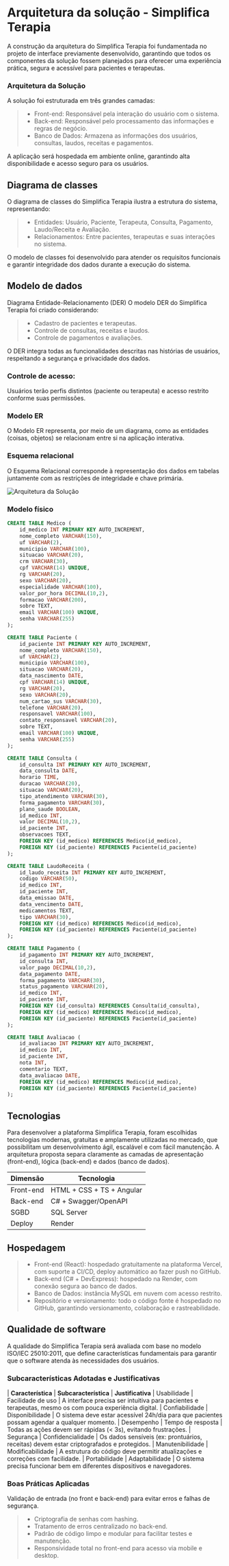 # Arquitetura da solução - Simplifica Terapia

<!-- <span style="color:red">Pré-requisitos: <a href="04-Projeto-interface.md"> Projeto de interface</a></span>

Definição de como o software é estruturado em termos dos componentes que fazem parte da solução e do ambiente de hospedagem da aplicação.

![Arquitetura da Solução](images/arquitetura.png) -->
A construção da arquitetura do Simplifica Terapia foi fundamentada no projeto de interface previamente desenvolvido, garantindo que todos os componentes da solução fossem planejados para oferecer uma experiência prática, segura e acessível para pacientes e terapeutas.

### Arquitetura da Solução

A solução foi estruturada em três grandes camadas:

> - Front-end: Responsável pela interação do usuário com o sistema.
> - Back-end: Responsável pelo processamento das informações e regras de negócio.
> - Banco de Dados: Armazena as informações dos usuários, consultas, laudos, receitas e pagamentos.

A aplicação será hospedada em ambiente online, garantindo alta disponibilidade e acesso seguro para os usuários.

## Diagrama de classes

<!-- O diagrama de classes ilustra graficamente a estrutura do software e como cada uma das classes estará interligada. Essas classes servem de modelo para materializar os objetos que serão executados na memória.

> **Links úteis**:
> - [Diagramas de classes - documentação da IBM](https://www.ibm.com/docs/pt-br/rational-soft-arch/9.7.0?topic=diagrams-class)
> - [O que é um diagrama de classe UML?](https://www.lucidchart.com/pages/pt/o-que-e-diagrama-de-classe-uml) -->
O diagrama de classes do Simplifica Terapia ilustra a estrutura do sistema, representando:

> - Entidades: Usuário, Paciente, Terapeuta, Consulta, Pagamento, Laudo/Receita e Avaliação.
> - Relacionamentos: Entre pacientes, terapeutas e suas interações no sistema.

O modelo de classes foi desenvolvido para atender os requisitos funcionais e garantir integridade dos dados durante a execução do sistema.

## Modelo de dados

<!-- O desenvolvimento da solução proposta requer a existência de bases de dados que permitam realizar o cadastro de dados e os controles associados aos processos identificados, assim como suas recuperações.

Utilizando a notação do DER (Diagrama Entidade-Relacionamento), elabore um modelo, usando alguma ferramenta, que contemple todas as entidades e atributos associados às atividades dos processos identificados. Deve ser gerado um único DER que suporte todos os processos escolhidos, visando, assim, uma base de dados integrada. O modelo deve contemplar também o controle de acesso dos usuários (partes interessadas nos processos) de acordo com os papéis definidos nos modelos do processo de negócio.

Apresente o modelo de dados por meio de um modelo relacional que contemple todos os conceitos e atributos apresentados na modelagem dos processos. -->
Diagrama Entidade-Relacionamento (DER)
O modelo DER do Simplifica Terapia foi criado considerando:

> - Cadastro de pacientes e terapeutas.
> - Controle de consultas, receitas e laudos.
> - Controle de pagamentos e avaliações.

O DER integra todas as funcionalidades descritas nas histórias de usuários, respeitando a segurança e privacidade dos dados.

### Controle de acesso:
Usuários terão perfis distintos (paciente ou terapeuta) e acesso restrito conforme suas permissões.

### Modelo ER

O Modelo ER representa, por meio de um diagrama, como as entidades (coisas, objetos) se relacionam entre si na aplicação interativa.

<!-- > **Links úteis**:
> - [Como fazer um diagrama entidade relacionamento](https://www.lucidchart.com/pages/pt/como-fazer-um-diagrama-entidade-relacionamento) -->

### Esquema relacional

O Esquema Relacional corresponde à representação dos dados em tabelas juntamente com as restrições de integridade e chave primária.

![Arquitetura da Solução](images/DER.png)
 

<!-- ![Exemplo de um modelo relacional](images/modelo_relacional.png "Exemplo de modelo relacional.")
---

> **Links úteis**:
> - [Criando um modelo relacional - documentação da IBM](https://www.ibm.com/docs/pt-br/cognos-analytics/12.0.0?topic=designer-creating-relational-model) -->

### Modelo físico

<!--Insira aqui o script de criação das tabelas do banco de dados.

Veja um exemplo: -->

```sql
CREATE TABLE Medico (
    id_medico INT PRIMARY KEY AUTO_INCREMENT,
    nome_completo VARCHAR(150),
    uf VARCHAR(2),
    municipio VARCHAR(100),
    situacao VARCHAR(20),
    crm VARCHAR(30),
    cpf VARCHAR(14) UNIQUE,
    rg VARCHAR(20),
    sexo VARCHAR(20),
    especialidade VARCHAR(100),
    valor_por_hora DECIMAL(10,2),
    formacao VARCHAR(200),
    sobre TEXT,
    email VARCHAR(100) UNIQUE,
    senha VARCHAR(255)
);

CREATE TABLE Paciente (
    id_paciente INT PRIMARY KEY AUTO_INCREMENT,
    nome_completo VARCHAR(150),
    uf VARCHAR(2),
    municipio VARCHAR(100),
    situacao VARCHAR(20),
    data_nascimento DATE,
    cpf VARCHAR(14) UNIQUE,
    rg VARCHAR(20),
    sexo VARCHAR(20),
    num_cartao_sus VARCHAR(30),
    telefone VARCHAR(20),
    responsavel VARCHAR(100),
    contato_responsavel VARCHAR(20),
    sobre TEXT,
    email VARCHAR(100) UNIQUE,
    senha VARCHAR(255)
);

CREATE TABLE Consulta (
    id_consulta INT PRIMARY KEY AUTO_INCREMENT,
    data_consulta DATE,
    horario TIME,
    duracao VARCHAR(20),
    situacao VARCHAR(20),
    tipo_atendimento VARCHAR(30),
    forma_pagamento VARCHAR(30),
    plano_saude BOOLEAN,
    id_medico INT,
    valor DECIMAL(10,2),
    id_paciente INT,
    observacoes TEXT,
    FOREIGN KEY (id_medico) REFERENCES Medico(id_medico),
    FOREIGN KEY (id_paciente) REFERENCES Paciente(id_paciente)
);

CREATE TABLE LaudoReceita (
    id_laudo_receita INT PRIMARY KEY AUTO_INCREMENT,
    codigo VARCHAR(50),
    id_medico INT,
    id_paciente INT,
    data_emissao DATE,
    data_vencimento DATE,
    medicamentos TEXT,
    tipo VARCHAR(30),
    FOREIGN KEY (id_medico) REFERENCES Medico(id_medico),
    FOREIGN KEY (id_paciente) REFERENCES Paciente(id_paciente)
);

CREATE TABLE Pagamento (
    id_pagamento INT PRIMARY KEY AUTO_INCREMENT,
    id_consulta INT,
    valor_pago DECIMAL(10,2),
    data_pagamento DATE,
    forma_pagamento VARCHAR(30),
    status_pagamento VARCHAR(20),
    id_medico INT,
    id_paciente INT,
    FOREIGN KEY (id_consulta) REFERENCES Consulta(id_consulta),
    FOREIGN KEY (id_medico) REFERENCES Medico(id_medico),
    FOREIGN KEY (id_paciente) REFERENCES Paciente(id_paciente)
);

CREATE TABLE Avaliacao (
    id_avaliacao INT PRIMARY KEY AUTO_INCREMENT,
    id_medico INT,
    id_paciente INT,
    nota INT,
    comentario TEXT,
    data_avaliacao DATE,
    FOREIGN KEY (id_medico) REFERENCES Medico(id_medico),
    FOREIGN KEY (id_paciente) REFERENCES Paciente(id_paciente)
);
```
<!-- Esse script deverá ser incluído em um arquivo .sql na pasta [de scripts SQL](../src/db). -->


## Tecnologias

<!-- Descreva qual(is) tecnologias você vai usar para resolver o seu problema, ou seja, implementar a sua solução. Liste todas as tecnologias envolvidas, linguagens a serem utilizadas, serviços web, frameworks, bibliotecas, IDEs de desenvolvimento, e ferramentas.

Apresente também uma figura explicando como as tecnologias estão relacionadas ou como uma interação do usuário com o sistema vai ser conduzida, por onde ela passa até retornar uma resposta ao usuário. -->

Para desenvolver a plataforma Simplifica Terapia, foram escolhidas tecnologias modernas, gratuitas e amplamente utilizadas no mercado, que possibilitam um desenvolvimento ágil, escalável e com fácil manutenção. A arquitetura proposta separa claramente as camadas de apresentação (front-end), lógica (back-end) e dados (banco de dados).

| **Dimensão**   | **Tecnologia**  |
| ---            | ---             |
| Front-end      | HTML + CSS + TS + Angular |
| Back-end       | C# + Swagger/OpenAPI      |
| SGBD           | SQL Server      |
| Deploy         | Render          |


## Hospedagem

<!-- Utilizaremos a hospedagem gratuita do GitHub.

> **Links úteis**:
> - [Website com GitHub Pages](https://pages.github.com/)
> - [Programação colaborativa com Repl.it](https://repl.it/)
> - [Getting started with Heroku](https://devcenter.heroku.com/start)
> - [Publicando seu site no Heroku](http://pythonclub.com.br/publicando-seu-hello-world-no-heroku.html) -->

> - Front-end (React): hospedado gratuitamente na plataforma Vercel, com suporte a CI/CD, deploy automático ao fazer push no GitHub.
> - Back-end (C# + DevExpress): hospedado na Render, com conexão segura ao banco de dados.
> - Banco de Dados: instância MySQL em nuvem com acesso restrito.
> - Repositório e versionamento: todo o código fonte é hospedado no GitHub, garantindo versionamento, colaboração e rastreabilidade.

## Qualidade de software

A qualidade do Simplifica Terapia será avaliada com base no modelo ISO/IEC 25010:2011, que define características fundamentais para garantir que o software atenda às necessidades dos usuários.

### Subcaracterísticas Adotadas e Justificativas

| **Característica** |	**Subcaracterística** |	**Justificativa**
| Usabilidade	       | Facilidade de uso     |	A interface precisa ser intuitiva para pacientes e terapeutas, mesmo os com pouca experiência digital.
| Confiabilidade	    | Disponibilidade       |	O sistema deve estar acessível 24h/dia para que pacientes possam agendar a qualquer momento.
| Desempenho         |	Tempo de resposta     |	Todas as ações devem ser rápidas (< 3s), evitando frustrações.
| Segurança          | Confidencialidade     | Os dados sensíveis (ex: prontuários, receitas) devem estar criptografados e protegidos.
| Manutenibilidade   |	Modificabilidade      |	A estrutura do código deve permitir atualizações e correções com facilidade.
| Portabilidade	     | Adaptabilidade        | O sistema precisa funcionar bem em diferentes dispositivos e navegadores.

### Boas Práticas Aplicadas
Validação de entrada (no front e back-end) para evitar erros e falhas de segurança.

> - Criptografia de senhas com hashing.
> - Tratamento de erros centralizado no back-end.
> - Padrão de código limpo e modular para facilitar testes e manutenção.
> - Responsividade total no front-end para acesso via mobile e desktop.

<!-- Conceituar qualidade é uma tarefa complexa, mas ela pode ser vista como um método gerencial que, por meio de procedimentos disseminados por toda a organização, busca garantir um produto final que satisfaça às expectativas dos stakeholders.

No contexto do desenvolvimento de software, qualidade pode ser entendida como um conjunto de características a serem atendidas, de modo que o produto de software atenda às necessidades de seus usuários. Entretanto, esse nível de satisfação nem sempre é alcançado de forma espontânea, devendo ser continuamente construído. Assim, a qualidade do produto depende fortemente do seu respectivo processo de desenvolvimento.

A norma internacional ISO/IEC 25010, que é uma atualização da ISO/IEC 9126, define oito características e 30 subcaracterísticas de qualidade para produtos de software. Com base nessas características e nas respectivas subcaracterísticas, identifique as subcaracterísticas que sua equipe utilizará como base para nortear o desenvolvimento do projeto de software, considerando alguns aspectos simples de qualidade. Justifique as subcaracterísticas escolhidas pelo time e elenque as métricas que permitirão à equipe avaliar os objetos de interesse.

> **Links úteis**:
> - [ISO/IEC 25010:2011 - Systems and Software Engineering — Systems and Software Quality Requirements and Evaluation (SQuaRE) — System and Software Quality Models](https://www.iso.org/standard/35733.html/)
> - [Análise sobre a ISO 9126 – NBR 13596](https://www.tiespecialistas.com.br/analise-sobre-iso-9126-nbr-13596/)
> - [Qualidade de software - Engenharia de Software](https://www.devmedia.com.br/qualidade-de-software-engenharia-de-software-29/18209) -->
